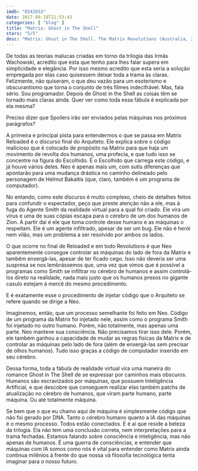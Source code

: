 ```yaml
---
imdb: "0242653"
date: 2017-09-18T21:53:43
categories: [ "blog" ]
title: "Matrix: Ghost in The Shell"
stars: "5/5"
desc: "Matrix: Ghost in The Shell. The Matrix Revolutions (Australia, 2003). Dirigido por Lana Wachowski, Lilly Wachowski. Escrito por Lilly Wachowski, Lana Wachowski. Com Mary Alice (The Oracle), Tanveer K. Atwal (Sati), Helmut Bakaitis (The Architect), Kate Beahan (Coat Check Girl), Francine Bell (Councillor Grace), Monica Bellucci (Persephone), Rachel Blackman (Charra), Henry Blasingame (Deus Ex Machina), Ian Bliss (Bane)."
---
```

De todas as teorias malucas criadas em torno da trilogia das Irmãs Wachowski, acredito que esta que tenho para lhes falar supera em simplicidade e elegância. Por isso mesmo acredito que esta seria a solução empregada por elas caso quisessem deixar toda a trama às claras. Felizmente, não quiseram, o que deu vazão para um esoterismo e obscurantismo que torna o conjunto de três filmes indecifrável. Mas, fala sério. Sou programador. Depois de Ghost in the Shell as coisas têm se tornado mais claras ainda. Quer ver como toda essa fábula é explicada por ela mesma?

Preciso dizer que Spoilers irão ser enviados pelas máquinas nos próximos parágrafos?

A primeira e principal pista para entendermos o que se passa em Matrix Reloaded é o discurso final do Arquiteto. Ele explica sobre o código malicioso que é colocado de propósito na Matrix para que haja um movimento de revolta dos humanos, uma profecia, e que tudo isso se concentre na figura do Escolhido. É o Escolhido que carrega este código, e já houve vários deles. Neo é apenas mais um, com sutis diferenças que apontarão para uma mudança drástica no caminho delineado pelo personagem de Helmut Bakaitis (que, claro, também é um programa de computador).

No entando, como este discurso é muito complexo, cheio de detalhes feitos para confundir o espectador, peço que preste atenção não a ele, mas à fuga do Agente Smith da realidade virtual para a qual foi criado. Ele vira um vírus e uma de suas cópias escapa para o cérebro de um dos humanos de Zion. A partir daí é ele que toma controle desse humano e as máquinas o respeitam. Ele é um agente infiltrado, apesar de ser um bug. Ele não é herói nem vilão, mas um problema a ser resolvido por ambos os lados.

O que ocorre no final de Reloaded e em todo Revolutions é que Neo aparentemente consegue controlar as máquinas do lado de fora da Matrix e também enxergá-las, apesar de ter ficado cego. Isso não deveria ser uma suspresa se nos lembrássemos que, uma vez que vimos que é possível a programas como Smith se infiltrar no cérebro de humanos e assim controlá-los direto na realidade, nada mais justo que os humanos presos no gigante casulo estejam à mercê do mesmo procedimento.

E é exatamente esse o procedimento de injetar código que o Arquiteto se refere quando se dirige a Neo.

Imaginemos, então, que um processo semelhante foi feito em Neo. Código de um programa da Matrix foi injetado nele, assim como o programa Smith foi injetado no outro humano. Porém, não totalmente, mas apenas uma parte. Neo manteve sua consciência. Não precisamos tirar isso dele. Porém, ele também ganhou a capacidade de mudar as regras físicas da Matrix e de controlar as máquinas pelo lado de fora (além de enxergá-las sem precisar de olhos humanos). Tudo isso graças a código de computador inserido em seu cérebro.

Dessa forma, toda a fábula de realidade virtual vira uma maneira do romance Ghost in The Shell de se expressar por caminhos mais obscuros. Humanos são escravizados por máquinas, que possuem Inteligência Artificial, e que descobre que conseguem realizar elas também patchs de atualização no cérebro de humanos, que viram parte humano, parte máquina. Ou até totalmente máquina.

Se bem que o que eu chamo aqui de máquina é simplesmente código que não foi gerado por DNA. Tanto o cérebro humano quanto a IA das máquinas é o mesmo processo. Todos estão conectados. E é aí que reside a beleza da trilogia. Ela não tem uma conclusão correta, nem interpretações para a trama fechadas. Estamos falando sobre consciência e inteligência, mas não apenas de humanos. É uma guerra de consciências, e entender que máquinas com IA somos como nós é vital para entender como Matrix ainda continua milênios à frente do que nossa vã filosofia tecnológica tenta imaginar para o nosso futuro.
